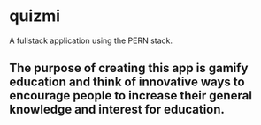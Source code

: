 # quizmi
A fullstack application using the PERN stack. 

## The purpose of creating this app is gamify education and think of innovative ways to encourage people to increase their general knowledge and interest for education.

